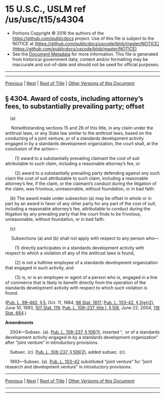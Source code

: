 ---
---

# 15 U.S.C., USLM ref /us/usc/t15/s4304

* Portions Copyright © 2016 the authors of the https://github.com/publicdocs project.
  Use of this file is subject to the NOTICE at [https://github.com/publicdocs/uscode/blob/master/NOTICE](https://github.com/publicdocs/uscode/blob/master/NOTICE)
* See the [Document Metadata](././../../../..//README.md) for more information.
  This file is generated from historical government data; content and/or formatting may be inaccurate and out-of-date and should not be used for official purposes.

----------
----------

[Previous](./../../../..//us/usc/t15/ch69/m__us_usc_t15_s4303.md) | [Next](./../../../..//us/usc/t15/ch69/m__us_usc_t15_s4305.md) | [Root of Title](./../../../../) | [Other Versions of this Document](https://publicdocs.github.io/go/links?ns=uslm&ref=%2Fus%2Fusc%2Ft15%2Fs4304)

## § 4304. Award of costs, including attorney’s fees, to substantially prevailing party; offset

    (a)

     Notwithstanding sections 15 and 26 of this title, in any claim under the antitrust laws, or any State law similar to the antitrust laws, based on the conducting of a joint venture, or of a standards development activity engaged in by a standards development organization, the court shall, at the conclusion of the action—

        (1) award to a substantially prevailing claimant the cost of suit attributable to such claim, including a reasonable attorney’s fee, or

        (2) award to a substantially prevailing party defending against any such claim the cost of suit attributable to such claim, including a reasonable attorney’s fee, if the claim, or the claimant’s conduct during the litigation of the claim, was frivolous, unreasonable, without foundation, or in bad faith.

    (b) The award made under subsection (a) may be offset in whole or in part by an award in favor of any other party for any part of the cost of suit, including a reasonable attorney’s fee, attributable to conduct during the litigation by any prevailing party that the court finds to be frivolous, unreasonable, without foundation, or in bad faith.

    (c)

     Subsections (a) and (b) shall not apply with respect to any person who—

        (1) directly participates in a standards development activity with respect to which a violation of any of the antitrust laws is found,

        (2) is not a fulltime employee of a standards development organization that engaged in such activity, and

        (3) is, or is an employee or agent of a person who is, engaged in a line of commerce that is likely to benefit directly from the operation of the standards development activity with respect to which such violation is found.

([Pub. L. 98–462, § 5][/us/pl/98/462/s5], Oct. 11, 1984, [98 Stat. 1817][/us/stat/98/1817]; [Pub. L. 103–42, § 3(e)(2)][/us/pl/103/42/s3/e/2], June 10, 1993, [107 Stat. 119][/us/stat/107/119]; [Pub. L. 108–237, title I, § 106][/us/pl/108/237/s106], June 22, 2004, [118 Stat. 664][/us/stat/118/664].)

 __Amendments__ 

    2004—Subsec. (a). [Pub. L. 108–237, § 106(1)][/us/pl/108/237/s106/1], inserted “, or of a standards development activity engaged in by a standards development organization” after “joint venture” in introductory provisions.

    Subsec. (c). [Pub. L. 108–237, § 106(2)][/us/pl/108/237/s106/2], added subsec. (c).

    1993—Subsec. (a). [Pub. L. 103–42][/us/pl/103/42] substituted “joint venture” for “joint research and development venture” in introductory provisions.

----------

[Previous](./../../../..//us/usc/t15/ch69/m__us_usc_t15_s4303.md) | [Next](./../../../..//us/usc/t15/ch69/m__us_usc_t15_s4305.md) | [Root of Title](./../../../../) | [Other Versions of this Document](https://publicdocs.github.io/go/links?ns=uslm&ref=%2Fus%2Fusc%2Ft15%2Fs4304)

----------
----------

[/us/pl/98/462/s5]: https://publicdocs.github.io/go/links?ns=uslm&ref=%2Fus%2Fpl%2F98%2F462%2Fs5
[/us/stat/98/1817]: https://publicdocs.github.io/go/links?ns=uslm&ref=%2Fus%2Fstat%2F98%2F1817
[/us/pl/103/42/s3/e/2]: https://publicdocs.github.io/go/links?ns=uslm&ref=%2Fus%2Fpl%2F103%2F42%2Fs3%2Fe%2F2
[/us/stat/107/119]: https://publicdocs.github.io/go/links?ns=uslm&ref=%2Fus%2Fstat%2F107%2F119
[/us/pl/108/237/s106]: https://publicdocs.github.io/go/links?ns=uslm&ref=%2Fus%2Fpl%2F108%2F237%2Fs106
[/us/stat/118/664]: https://publicdocs.github.io/go/links?ns=uslm&ref=%2Fus%2Fstat%2F118%2F664
[/us/pl/108/237/s106/1]: https://publicdocs.github.io/go/links?ns=uslm&ref=%2Fus%2Fpl%2F108%2F237%2Fs106%2F1
[/us/pl/108/237/s106/2]: https://publicdocs.github.io/go/links?ns=uslm&ref=%2Fus%2Fpl%2F108%2F237%2Fs106%2F2
[/us/pl/103/42]: https://publicdocs.github.io/go/links?ns=uslm&ref=%2Fus%2Fpl%2F103%2F42


